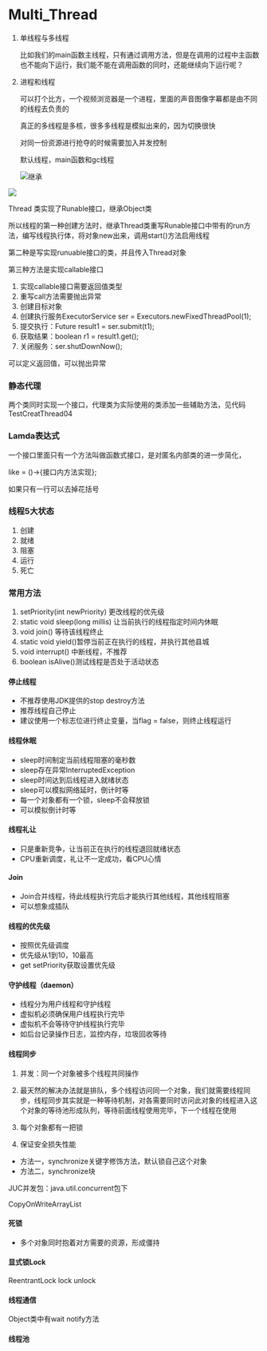 # Multi_Thread

1. 单线程与多线程

   比如我们的main函数主线程，只有通过调用方法，但是在调用的过程中主函数也不能向下运行，我们能不能在调用函数的同时，还能继续向下运行呢？

2. 进程和线程

   可以打个比方，一个视频浏览器是一个进程，里面的声音图像字幕都是由不同的线程去负责的

   真正的多线程是多核，很多多线程是模拟出来的，因为切换很快

   对同一份资源进行抢夺的时候需要加入并发控制

   默认线程，main函数和gc线程

   ![继承](https://img-blog.csdn.net/20141104001043649?watermark/2/text/aHR0cDovL2Jsb2cuY3Nkbi5uZXQvd2hvc2tlbg==/font/5a6L5L2T/fontsize/400/fill/I0JBQkFCMA==/dissolve/70/gravity/Center)

![](https://img-blog.csdn.net/20141104001057393?watermark/2/text/aHR0cDovL2Jsb2cuY3Nkbi5uZXQvd2hvc2tlbg==/font/5a6L5L2T/fontsize/400/fill/I0JBQkFCMA==/dissolve/70/gravity/Center)

Thread 类实现了Runable接口，继承Object类

所以线程的第一种创建方法时，继承Thread类重写Runable接口中带有的run方法，编写线程执行体，将对象new出来，调用start()方法启用线程

第二种是写实现runuable接口的类，并且传入Thread对象

第三种方法是实现callable接口

1. 实现callable接口需要返回值类型
2. 重写call方法需要抛出异常
3. 创建目标对象
4. 创建执行服务ExecutorService ser  = Executors.newFixedThreadPool(1);
5. 提交执行：Future<Boolean> result1 = ser.submit(t1);
6. 获取结果：boolean r1 = result1.get();
7. 关闭服务：ser.shutDownNow();

可以定义返回值，可以抛出异常

### 静态代理

两个类同时实现一个接口，代理类为实际使用的类添加一些辅助方法，见代码TestCreatThread04

### Lamda表达式

一个接口里面只有一个方法叫做函数式接口，是对匿名内部类的进一步简化，

like = ()->{接口内方法实现};

如果只有一行可以去掉花括号

### 线程5大状态

1. 创建
2. 就绪
3. 阻塞
4. 运行
5. 死亡

### 常用方法

1. setPriority(int newPriority) 更改线程的优先级
2. static void sleep(long millis) 让当前执行的线程指定时间内休眠
3. void join() 等待该线程终止
4. static void yield()暂停当前正在执行的线程，并执行其他县城
5. void interrupt() 中断线程，不推荐
6. boolean isAlive()测试线程是否处于活动状态

#### 停止线程

- 不推荐使用JDK提供的stop destroy方法
- 推荐线程自己停止
- 建议使用一个标志位进行终止变量，当flag = false，则终止线程运行

 #### 线程休眠

- sleep时间制定当前线程阻塞的毫秒数
- sleep存在异常InterruptedException
- sleep时间达到后线程进入就绪状态
- sleep可以模拟网络延时，倒计时等
- 每一个对象都有一个锁，sleep不会释放锁
- 可以模拟倒计时等

#### 线程礼让

- 只是重新竞争，让当前正在执行的线程退回就绪状态
- CPU重新调度，礼让不一定成功，看CPU心情

#### Join

- Join合并线程，待此线程执行完后才能执行其他线程，其他线程阻塞
- 可以想象成插队

#### 线程的优先级

- 按照优先级调度
- 优先级从1到10，10最高
- get setPriority获取设置优先级

#### 守护线程（daemon）

- 线程分为用户线程和守护线程
- 虚拟机必须确保用户线程执行完毕
- 虚拟机不会等待守护线程执行完毕
- 如后台记录操作日志，监控内存，垃圾回收等待

#### 线程同步

1. 并发：同一个对象被多个线程共同操作
2. 最天然的解决办法就是排队，多个线程访问同一个对象，我们就需要线程同步，线程同步其实就是一种等待机制，对各需要同时访问此对象的线程进入这个对象的等待池形成队列，等待前面线程使用完毕，下一个线程在使用

3. 每个对象都有一把锁
4. 保证安全损失性能

- 方法一，synchronize关键字修饰方法，默认锁自己这个对象
- 方法二，synchronize块

JUC并发包：java.util.concurrent包下

CopyOnWriteArrayList

#### 死锁

- 多个对象同时抱着对方需要的资源，形成僵持

#### 显式锁Lock

ReentrantLock lock unlock

#### 线程通信

Object类中有wait notify方法

#### 线程池

